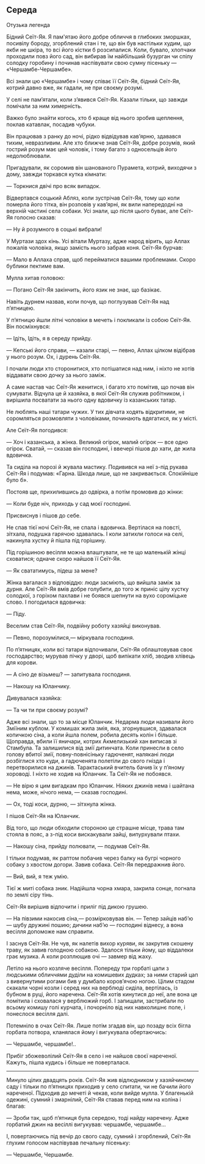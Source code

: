 ## Середа

Отузька легенда

Бідний Сеїт-Яя.
Я пам'ятаю його добре обличчя в глибоких зморшках, посивілу бороду, згорблений стан і те, що він був настільки худим, що якби не шкіра, то всі його кістки б розсипалися.
Коли, бувало, хлопчаки проходили повз його сад, він вибирав їм найбільший бузурган чи спілу солодку горобину і починав наспівувати свою сумну пісеньку — «Чершамбе-Чершамбе».


Всі знали цю «Чершамбе» і чому співає її Сеїт-Яя, бідний Сеїт-Яя, котрий давно вже, як гадали, не при своєму розумі.

У селі не пам’ятали, коли з’явився Сеїт-Яя.
Казали тільки, що завжди помічали за ним химерність.

Важко було знайти когось, хто б краще від нього зробив щеплення, поклав катавлак, посадив чубуки.

Він працював з ранку до ночі, рідко відвідував кав’ярню, здавався тихим, невразливим.
Але хто ближче знав Сеїт-Яя, добре розумів, який гострий розум має цей чоловік, і тому багато з односельців його недолюблювали.

Пригадували, як соромив він шанованого Пурамета, котрий, виходячи з дому, завжди торкався кутка кімнати:

— Торкнися двічі про всяк випадок.

Відвертався соцький Абляз, коли зустрічав Сеїт-Яя, тому що коли померла його тітка, він розповів у кав’ярні, як вили напередодні на верхній частині села собаки.
Усі знали, що після цього буває, але Сеїт-Яя голосно сказав:

— Ну й розумного в соцькі вибрали!

У Муртази здох кінь.
Усі вітали Муртазу, адже народ вірить, що Аллах пожалів чоловіка, якщо замість нього забрав коня.
Сеїт-Яя бурчав:

— Мало в Аллаха справ, щоб перейматися вашими проблемами.
Скоро бублики пектиме вам.

Мулла хитав головою:

— Погано Сеїт-Яя закінчить, його язик не знає, що базікає.

Навіть дурнем назвав, коли почув, що поглузував Сеїт-Яя над п’ятницею.

У п’ятницю йшли літні чоловіки в мечеть і покликали із собою Сеїт-Яя.
Він посміхнувся:

— Ідіть, Ідіть, я в середу прийду.

— Кепські його справи, — казали старі, — певно, Аллах цілком відібрав у нього розум.
Ох, і дурень Сеїт-Яя.

І почали люди хто сторонитися, хто потішатися над ним, і ніхто не хотів віддавати свою дочку за нього заміж.

А саме настав час Сеїт-Яя женитися, і багато хто помітив, що почав він сумувати.
Відчула це й хазяйка, в якої Сеїт-Яя служив робітником, і вирішила посватати за нього одну вдовичку із казанських татар.

Не люблять наші татари чужих.
У тих дівчата ходять відкритими, не соромляться розмовляти з чоловіками, починають вдягатися, як у місті.

Але Сеїт-Яя погодився:

— Хоч і казанська, а жінка.
Великий огірок, малий огірок — все одно огірок.
Сватай, — сказав він господині, і ввечері пішов до хати, де жила вдовичка.

Та сиділа на порозі й жувала мастику.
Подивився на неї з-під рукава Сеїт-Яя і подумав: «Гарна.
Шкода лише, що не закривається.
Спокійніше було б».

Постояв ще, прихилившись до одвірка, а потім промовив до жінки:

— Коли буде ніч, приходь у сад моєї господині.

Присвиснув і пішов до себе.

Не спав тієї ночі Сеїт-Яя, не спала і вдовичка.
Вертілася на повсті, зітхала, подушка гарячою здавалась.
І коли затихли голоси на селі, накинула хустку й пішла під горішину.

Під горішиною весілля можна влаштувати, не те що маленькій жінці сховатися; одначе скоро найшов її Сеїт-Яя.

— Як свататимусь, підеш за мене?

Жінка вагалася з відповіддю: люди засміють, що вийшла заміж за дурня.
Але Сеїт-Яя вмів добре голубити, до того ж приніс цілу хустку солодкої, з горіхом пахлави і не боявся шепнути на вухо сороміцьке слово.
І погодилася вдовичка:

— Піду.

Веселим став Сеїт-Яя, подвійну роботу хазяйці виконував.

— Певно, порозумілися,— міркувала господиня.

По п’ятницях, коли всі татари відпочивали, Сеїт-Яя облаштовував своє господарство; мурував пічку у дворі, щоб випікати хліб, зводив хлівець для корови.

— А сіно де візьмеш? — запитувала господиня.

— Накошу на Юланчику.

Дивувалася хазяйка:

— Та чи ти при своєму розумі?

Адже всі знали, що то за місце Юланчик.
Недарма люди називали його Зміїним кублом.
У комишах жила змія, яка, згорнувшися, здавалася копичкою сіна, а коли йшла полем, робила десять колін і більше.
Щоправда, вбили її яничари, котрих Акмелизький хан виписав зі Стамбула.
Та залишилися від змії дитинчата.
Коли принесли в село голову вбитої змії, повну-повнісіньку гадюченят, налякані люди розбіглися хто куди, а гадюченята полетіли до свого гнізда і перетворилися на джинів.
Тарактаський вчитель бачив їх у п’яному хороводі.
І ніхто не ходив на Юланчик.
Та Сеїт-Яя не побоявся.

— Не вірю я цим вигадкам про Юланчик.
Ніяких джинів нема і шайтана нема, може, нічого нема, — сказав господині.

— Ох, тоді коси, дурню, — зітхнула жінка.

І пішов Сеїт-Яя на Юланчик.

Від того, що люди обходили стороною це страшне місце, трава там стояла в пояс, а з-під коси вискакували зайці, випурхували птахи.

— Накошу сіна, прийду полювати, — подумав Сеїт-Яя.

І тільки подумав, як раптом побачив через балку на бугрі чорного собаку з хвостом догори.
Завив собака.
Сеїт-Яя передражнив його.

— Вий, вий, я теж умію.

Тієї ж миті собака зник.
Надійшла чорна хмара, закрила сонце, погнала по землі сіру тінь.

Сеїт-Яя вирішив відпочити і приліг під дикою грушею.

— На півзими накосив сіна,— розмірковував він. — Тепер зайців наб’ю — шубу дружині пошию; дичини наб’ю — господині віднесу, а вона весілля допоможе нам справити.

І заснув Сеїт-Яя.
Не чув, як налетів вихор куряви, як закрутив скошену траву, як завив голодною собакою.
Здалося тільки йому, що віддалеки грає музика.
А коли розплющив очі — завмер від жаху.

Летіло на нього козляче весілля.
Попереду три горбаті цапи з людськими обличчями дуділи на комишевих дудках; за ними старий цап з вивернутими рогами бив у думбало коров’ячою ногою.
Цілим стадом скакали чорні козли і серед них на верблюді сиділа, вертілась, із бубном в руці, його наречена.
Сеїт-Яя хотів кинутися до неї, але вона це помітила і сховалася у верблюжий горб.
І запищали, застрибали по всьому комишу голі курчата, і почорніло від них навколишнє поле, і понеслося весілля далі.

Потемніло в очах Сеїт-Яя.
Лише потім згадав він, що позаду всіх бігла горбата потвора, кланялася йому і вигукувала обертаючись:

— Чершамбе, чершамбе!..

Прибіг збожеволілий Сеїт-Яя в село і не найшов своєї нареченої.
Кажуть, пішла кудись і більше не поверталася.

* * *

Минуло цілих двадцять років.
Сеїт-Яя жив відлюдником у хазяйчиному саду і тільки по п’ятницях приходив у село спитати, чи не бачили його нареченої.
Підходив до мечеті й чекав, коли вийде мулла.
У благенькій одежині, сумний і змарнілий, Сеїт-Яя ставав перед ним на коліна і благав:

— Зроби так, щоб п’ятниця була середою, тоді найду наречену.
Адже горбатий джин на весіллі вигукував: чершамбе, чершамбе...

І, повертаючись під вечір до свого саду, сумний і згорблений, Сеїт-Яя глухим голосом наспівував печальну пісеньку:

— Чершамбе, Чершамбе.
